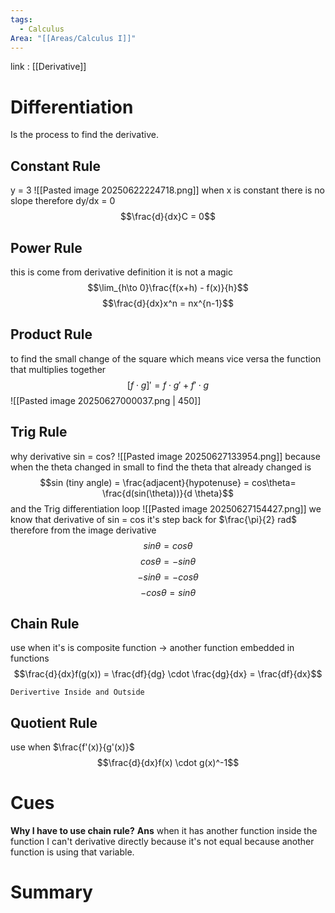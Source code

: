 ```yaml
---
tags:
  - Calculus
Area: "[[Areas/Calculus I]]"
---
```

link : [[Derivative]]
# Differentiation
Is the process to find the derivative.
## Constant Rule
y = 3
![[Pasted image 20250622224718.png]]
when x is constant there is no slope therefore dy/dx = 0
$$\frac{d}{dx}C = 0$$
## Power Rule
this is come from derivative definition it is not a magic 
$$\lim_{h\to 0}\frac{f(x+h) - f(x)}{h}$$
$$\frac{d}{dx}x^n = nx^{n-1}$$
## Product Rule
to find the small change of the square which means vice versa the function that multiplies together
$$[f \cdot g]' = f \cdot g' + f' \cdot g$$
![[Pasted image 20250627000037.png | 450]]
## Trig Rule
why derivative sin = cos?
![[Pasted image 20250627133954.png]]
because when the theta changed in small to find the theta that already changed is 
$$sin (tiny angle) = \frac{adjacent}{hypotenuse} = cos\theta= \frac{d(sin(\theta))}{d \theta}$$
and the Trig differentiation loop
![[Pasted image 20250627154427.png]]
we know that derivative of sin = cos it's step back for $\frac{\pi}{2} rad$ 
therefore from the image
derivative
$$sin\theta = cos\theta$$
$$cos\theta = -sin\theta$$
$$-sin\theta = -cos\theta$$
$$-cos\theta = sin\theta$$
## Chain Rule
use when it's is composite function -> another function embedded in functions
$$\frac{d}{dx}f(g(x)) = \frac{df}{dg} \cdot \frac{dg}{dx} = \frac{df}{dx}$$
```
Derivertive Inside and Outside
```
## Quotient Rule
use when $\frac{f'(x)}{g'(x)}$ 
$$\frac{d}{dx}f(x) \cdot g(x)^-1$$
# Cues
**Why I have to use chain rule?**
**Ans** when it has another function inside the function I can't derivative directly because it's not equal because another function is using that variable.
# Summary
```

```